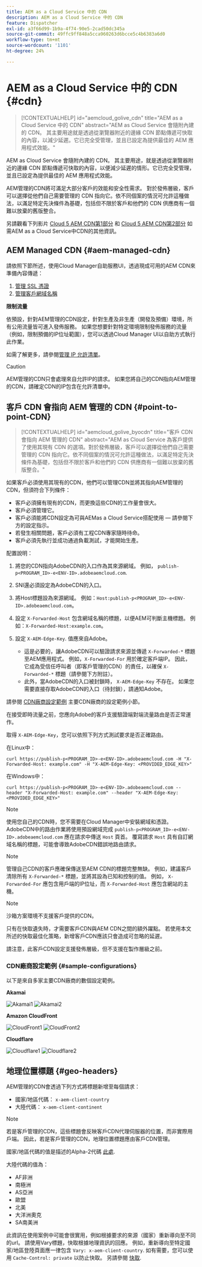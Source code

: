 ```yaml
---
title: AEM as a Cloud Service 中的 CDN
description: AEM as a Cloud Service 中的 CDN
feature: Dispatcher
exl-id: a3f66d99-1b9a-4f74-90e5-2cad50dc345a
source-git-commit: 49ffc9ff848a5cca960263d6bcce5c4b6383a6d0
workflow-type: tm+mt
source-wordcount: '1101'
ht-degree: 24%

---
```


# AEM as a Cloud Service 中的 CDN {#cdn}

>[!CONTEXTUALHELP]
>id="aemcloud_golive_cdn"
>title="AEM as a Cloud Service 中的 CDN"
>abstract="AEM as Cloud Service 會隨附內建的 CDN。 其主要用途就是透過從瀏覽器附近的邊緣 CDN 節點傳遞可快取的內容，以減少延遲。它已完全受管理，並且已設定為提供最佳的 AEM 應用程式效能。"

AEM as Cloud Service 會隨附內建的 CDN。 其主要用途，就是透過從瀏覽器附近的邊緣 CDN 節點傳遞可快取的內容，以便減少延遲的情形。它已完全受管理，並且已設定為提供最佳的 AEM 應用程式效能。

AEM管理的CDN將可滿足大部分客戶的效能和安全性需求。 對於發佈層級，客戶可以選擇從他們自己需要管理的 CDN 指向它。依不同個案的情況可允許這種做法，以滿足特定先決條件為基礎，包括但不限於客戶和他們的 CDN 供應商有一個難以放棄的舊版整合。

另請觀看下列影片 [Cloud 5 AEM CDN第1部分](https://experienceleague.adobe.com/docs/experience-manager-learn/cloud-service/cloud-5/cloud5-aem-cdn-part1.html) 和 [Cloud 5 AEM CDN第2部分](https://experienceleague.adobe.com/docs/experience-manager-learn/cloud-service/cloud-5/cloud5-aem-cdn-part2.html) 如需AEM as a Cloud Service中CDN的其他資訊。

## AEM Managed CDN  {#aem-managed-cdn}

請依照下節所述，使用Cloud Manager自助服務UI，透過現成可用的AEM CDN來準備內容傳遞：

1. [管理 SSL 憑證](/help/implementing/cloud-manager/managing-ssl-certifications/introduction.md)
1. [管理客戶網域名稱](/help/implementing/cloud-manager/custom-domain-names/introduction.md)

**限制流量**

依預設，針對AEM管理的CDN設定，針對生產及非生產（開發及預備）環境，所有公用流量皆可進入發佈服務。 如果您想要針對特定環境限制發佈服務的流量（例如，限制預備的IP位址範圍），您可以透過Cloud Manager UI以自助方式執行此作業。

如需了解更多，請參閱[管理 IP 允許清單](/help/implementing/cloud-manager/ip-allow-lists/introduction.md)。

>[!CAUTION]
>
>AEM管理的CDN只會處理來自允許IP的請求。 如果您將自己的CDN指向AEM管理的CDN，請確定CDN的IP包含在允許清單中。

## 客戶 CDN 會指向 AEM 管理的 CDN {#point-to-point-CDN}

>[!CONTEXTUALHELP]
>id="aemcloud_golive_byocdn"
>title="客戶 CDN 會指向 AEM 管理的 CDN"
>abstract="AEM as Cloud Service 為客戶提供了使用其現有 CDN 的選項。對於發佈層級，客戶可以選擇從他們自己需要管理的 CDN 指向它。依不同個案的情況可允許這種做法，以滿足特定先決條件為基礎，包括但不限於客戶和他們的 CDN 供應商有一個難以放棄的舊版整合。"

如果客戶必須使用其現有的CDN，他們可以管理CDN並將其指向AEM管理的CDN，但須符合下列條件：

* 客戶必須擁有現有的CDN，而更換這些CDN的工作量會很大。
* 客戶必須管理它。
* 客戶必須能將CDN設定為可與AEMas a Cloud Service搭配使用 — 請參閱下方的設定指示。
* 若發生相關問題，客戶必須有工程CDN專家隨時待命。
* 客戶必須先執行並成功通過負載測試，才能開始生產。

配置說明：

1. 將您的CDN指向AdobeCDN的入口作為其來源網域。 例如， `publish-p<PROGRAM_ID>-e<ENV-ID>.adobeaemcloud.com`.
1. SNI還必須設定為AdobeCDN的入口。
1. 將Host標題設為來源網域。 例如：`Host:publish-p<PROGRAM_ID>-e<ENV-ID>.adobeaemcloud.com`。
1. 設定 `X-Forwarded-Host` 包含網域名稱的標題，以便AEM可判斷主機標題。 例如：`X-Forwarded-Host:example.com`。
1. 設定 `X-AEM-Edge-Key`. 值應來自Adobe。

   * 這是必要的，讓AdobeCDN可以驗證請求來源並傳遞 `X-Forwarded-*` 標題至AEM應用程式。 例如，`X-Forwarded-For` 用於確定客戶端IP。 因此，它成為受信任呼叫者（即客戶管理的CDN）的責任，以確保 `X-Forwarded-*` 標題（請參閱下方附註）。
   * 此外，當AdobeCDN的入口被封鎖時， `X-AEM-Edge-Key` 不存在。 如果您需要直接存取AdobeCDN的入口（待封鎖），請通知Adobe。

請參閱 [CDN廠商設定範例](#sample-configurations) 主要CDN廠商的設定範例小節。

在接受即時流量之前，您應向Adobe的客戶支援驗證端對端流量路由是否正常運作。

取得 `X-AEM-Edge-Key`，您可以依照下列方式測試要求是否正確路由。

在Linux中：

```
curl https://publish-p<PROGRAM_ID>-e<ENV-ID>.adobeaemcloud.com -H "X-Forwarded-Host: example.com" -H "X-AEM-Edge-Key: <PROVIDED_EDGE_KEY>"
```

在Windows中：

```
curl https://publish-p<PROGRAM_ID>-e<ENV-ID>.adobeaemcloud.com --header "X-Forwarded-Host: example.com" --header "X-AEM-Edge-Key: <PROVIDED_EDGE_KEY>"
```

>[!NOTE]
>
>使用您自己的CDN時，您不需要在Cloud Manager中安裝網域和憑證。 AdobeCDN中的路由作業將使用預設網域完成 `publish-p<PROGRAM_ID>-e<ENV-ID>.adobeaemcloud.com` 應在請求中傳送 `Host` 頁首。 覆寫請求 `Host` 具有自訂網域名稱的標題，可能會導致AdobeCDN錯誤地路由請求。


>[!NOTE]
>
>管理自己CDN的客戶應確保傳送至AEM CDN的標題完整無缺。 例如，建議客戶清除所有 `X-Forwarded-*` 標題，並將其設為已知和控制的值。 例如， `X-Forwarded-For` 應包含用戶端的IP位址，而 `X-Forwarded-Host` 應包含網站的主機。

>[!NOTE]
>
>沙箱方案環境不支援客戶提供的CDN。

只有在快取遺失時，才需要客戶CDN與AEM CDN之間的額外躍點。 若使用本文所述的快取最佳化策略，新增客戶CDN應該只會造成可忽略的延遲。

請注意，此客戶CDN設定支援發佈層級，但不支援在製作層級之前。

### CDN廠商設定範例 {#sample-configurations}

以下是來自多家主要CDN廠商的數個設定範例。

**Akamai**

![Akamai1](assets/akamai1.png "Akamai")
![Akamai2](assets/akamai2.png "Akamai")

**Amazon CloudFront**

![CloudFront1](assets/cloudfront1.png "Amazon CloudFront")
![CloudFront2](assets/cloudfront2.png "Amazon CloudFront")

**Cloudflare**

![Cloudflare1](assets/cloudflare1.png "Cloudflare")
![Cloudflare2](assets/cloudflare2.png "Cloudflare")

## 地理位置標題 {#geo-headers}

AEM管理的CDN會透過下列方式將標題新增至每個請求：

* 國家/地區代碼： `x-aem-client-country`
* 大陸代碼： `x-aem-client-continent`

>[!NOTE]
>
>若是客戶管理的CDN，這些標題會反映客戶CDN代理伺服器的位置，而非實際用戶端。  因此，若是客戶管理的CDN，地理位置標題應由客戶CDN管理。

國家/地區代碼的值是描述的Alpha-2代碼 [此處](https://en.wikipedia.org/wiki/ISO_3166-1).

大陸代碼的值為：

* AF非洲
* 南極洲
* AS亞洲
* 歐盟
* 北美
* 大洋洲奧克
* SA南美洲

此資訊在使用案例中可能會很實用，例如根據要求的來源（國家）重新導向至不同的url。 請使用Vary標題，快取根據地理資訊的回應。 例如，重新導向至特定國家/地區登陸頁面應一律包含 `Vary: x-aem-client-country`. 如有需要，您可以使用 `Cache-Control: private` 以防止快取。 另請參閱 [快取](/help/implementing/dispatcher/caching.md#html-text).
